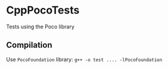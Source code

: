CppPocoTests
============

Tests using the Poco library

## Compilation

Use ```PocoFoundation``` library: ```g++ -o test .... -lPocoFoundation```

